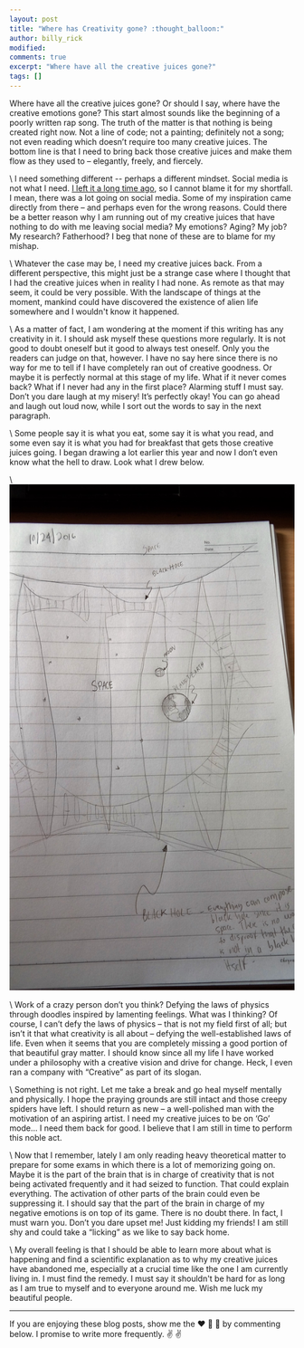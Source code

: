 ```yaml
---
layout: post
title: "Where has Creativity gone? :thought_balloon:"
author: billy_rick
modified: 
comments: true
excerpt: "Where have all the creative juices gone?"
tags: []
---
```


Where have all the creative juices gone? Or should I say, where have the creative emotions gone? This start almost sounds like the beginning of a poorly written rap song. The truth of the matter is that nothing is being created right now. Not a line of code; not a painting; definitely not a song; not even reading which doesn’t require too many creative juices. The bottom line is that I need to bring back those creative juices and make them flow as they used to – elegantly, freely, and fiercely.

\\
I need something different -- perhaps a different mindset. Social media is not what I need. [I left it a long time ago](http://elvissaravia.com/the-best-things-about-a-social-media-retreat/), so I cannot blame it for my shortfall. I mean, there was a lot going on social media. Some of my inspiration came directly from there – and perhaps even for the wrong reasons. Could there be a better reason why I am running out of my creative juices that have nothing to do with me leaving social media? My emotions? Aging? My job? My research? Fatherhood? I beg that none of these are to blame for my mishap. 

\\
Whatever the case may be, I need my creative juices back. From a different perspective, this might just be a strange case where I thought that I had the creative juices when in reality I had none. As remote as that may seem, it could be very possible. With the landscape of things at the moment, mankind could have discovered the existence of alien life somewhere and I wouldn't know it happened. 

\\
As a matter of fact, I am wondering at the moment if this writing has any creativity in it. I should ask myself these questions more regularly. It is not good to doubt oneself but it good to always test oneself. Only you the readers can judge on that, however. I have no say here since there is no way for me to tell if I have completely ran out of creative goodness. Or maybe it is perfectly normal at this stage of my life. What if it never comes back? What if I never had any in the first place? Alarming stuff I must say. Don’t you dare laugh at my misery! It’s perfectly okay! You can go ahead and laugh out loud now, while I sort out the words to say in the next paragraph.

\\
Some people say it is what you eat, some say it is what you read, and some even say it is what you had for breakfast that gets those creative juices going. I began drawing a lot earlier this year and now I don’t even know what the hell to draw. Look what I drew below. 

\\
![alt text](https://github.com/omarsar/omarsar.github.io/blob/master/images/space.jpg?raw=true "Space")

\\
Work of a crazy person don’t you think? Defying the laws of physics through doodles inspired by lamenting feelings. What was I thinking? Of course, I can’t defy the laws of physics – that is not my field first of all; but isn’t it that what creativity is all about – defying the well-established laws of life. Even when it seems that you are completely missing a good portion of that beautiful gray matter. I should know since all my life I have worked under a philosophy with a creative vision and drive for change. Heck, I even ran a company with “Creative” as part of its slogan.

\\
Something is not right. Let me take a break and go heal myself mentally and physically. I hope the praying grounds are still intact and those creepy spiders have left. I should return as new – a well-polished man with the motivation of an aspiring artist. I need my creative juices to be on ‘Go’ mode… I need them back for good. I believe that I am still in time to perform this noble act. 

\\
Now that I remember, lately I am only reading heavy theoretical matter to prepare for some exams in which there is a lot of memorizing going on. Maybe it is the part of the brain that is in charge of creativity that is not being activated frequently and it had seized to function. That could explain everything. The activation of other parts of the brain could even be suppressing it. I should say that the part of the brain in charge of my negative emotions is on top of its game. There is no doubt there. In fact, I must warn you. Don’t you dare upset me! Just kidding my friends! I am still shy and could take a “licking” as we like to say back home.

\\
My overall feeling is that I should be able to learn more about what is happening and find a scientific explanation as to why my creative juices have abandoned me, especially at a crucial time like the one I am currently living in. I must find the remedy. I must say it shouldn't be hard for as long as I am true to myself and to everyone around me. Wish me luck my beautiful people.

---
If you are enjoying these blog posts, show me the :heart: :blue_heart: :green_heart: by commenting below. I promise to write more frequently. :v: :v:
